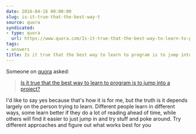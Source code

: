 ```yaml
---
date: 2016-04-16 00:00:00
slug: is-it-true-that-the-best-way-t
source: quora
syndicated:
- type: quora
  url: https://www.quora.com/Is-it-true-that-the-best-way-to-learn-to-program-is-to-jump-into-a-project/answer/Roy-Tang
tags:
- answers
title: Is it true that the best way to learn to program is to jump into a project?
---
```


Someone on [quora](https://quora.com) asked:

> [Is it true that the best way to learn to program is to jump into a project?](https://www.quora.com/Is-it-true-that-the-best-way-to-learn-to-program-is-to-jump-into-a-project/answer/Roy-Tang)


I'd like to say yes because that's how it is for me, but the truth is it depends largely on the person trying to learn. Different people learn in different ways, some learn better if they do a lot of reading ahead of time, while others will find it easier to just jump in and try stuff and poke around. Try different approaches and figure out what works best for you